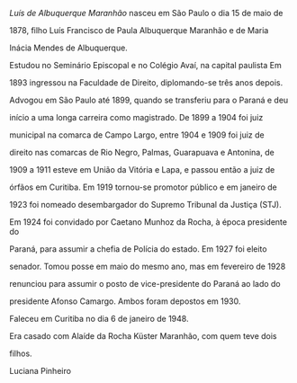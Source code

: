 

*Luís de Albuquerque Maranhão* nasceu em São Paulo o dia 15 de maio de

1878, filho Luís Francisco de Paula Albuquerque Maranhão e de Maria

Inácia Mendes de Albuquerque.



Estudou no Seminário Episcopal e no Colégio Avaí, na capital paulista Em

1893 ingressou na Faculdade de Direito, diplomando-se três anos depois.

Advogou em São Paulo até 1899, quando se transferiu para o Paraná e deu

início a uma longa carreira como magistrado. De 1899 a 1904 foi juiz

municipal na comarca de Campo Largo, entre 1904 e 1909 foi juiz de

direito nas comarcas de Rio Negro, Palmas, Guarapuava e Antonina, de

1909 a 1911 esteve em União da Vitória e Lapa, e passou então a juiz de

órfãos em Curitiba. Em 1919 tornou-se promotor público e em janeiro de

1923 foi nomeado desembargador do Supremo Tribunal da Justiça (STJ).



Em 1924 foi convidado por Caetano Munhoz da Rocha, à época presidente do

Paraná, para assumir a chefia de Polícia do estado. Em 1927 foi eleito

senador. Tomou posse em maio do mesmo ano, mas em fevereiro de 1928

renunciou para assumir o posto de vice-presidente do Paraná ao lado do

presidente Afonso Camargo. Ambos foram depostos em 1930.



Faleceu em Curitiba no dia 6 de janeiro de 1948.



Era casado com Alaíde da Rocha Küster Maranhão, com quem teve dois

filhos.



Luciana Pinheiro



